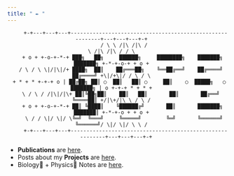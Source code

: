 ```yaml
---
title: " ✒️ "
---
```


<div style="text-align: center;">

```goat
     +-+---+---+---+----------------------------------------------------------+---+---+---+-+    
    / \ \ /|\ /|\ /                                                            \ /|\ /|\ / / \    
   + o + +-o-+-*-+ ███╗   ██╗     ██████╗     ████████╗    ███████╗    ███████╗ +-*-+-o-+ + o +    
  / \ / \ \|/|\|/+ ████╗  ██║    ██╔═══██╗    ╚══██╔══╝    ██╔════╝    ██╔════╝ +\|/+\|/ / \ / \    
 + * + * +-+-+ o | ██╔██╗ ██║ ○  ██║   ██║ ○     ██║    ○  █████╗   ○  ███████╗ | o +-+-+ * + * +    
  \ / \ / /|\|/|\+ ██║╚██╗██║    ██║   ██║       ██║       ██╔══╝      ╚════██║ +/|\+/|\ \ / \ /    
   + o + +-o-+-*-+ ██║ ╚████║    ╚██████╔╝       ██║       ███████╗    ███████║ +-*-+-o + + o +    
    \ / / \|/ \|/ \╚═╝  ╚═══╝     ╚═════╝        ╚═╝       ╚══════╝    ╚══════╝/ \|/ \|/ \ \ /    
     +-+---+---+---+----------------------------------------------------------+---+---+---+-+ 
```
</div>


* **Publications** are [here](/publications/).
* Posts about my **Projects** are [here](/projects/).
* Biology🧬 + Physics🔭 Notes are [here](/blog/biophy/).

